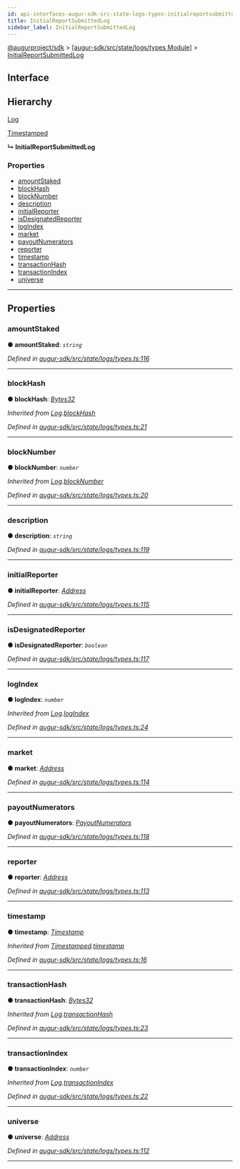 ```yaml
---
id: api-interfaces-augur-sdk-src-state-logs-types-initialreportsubmittedlog
title: InitialReportSubmittedLog
sidebar_label: InitialReportSubmittedLog
---
```


[@augurproject/sdk](api-readme.md) > [[augur-sdk/src/state/logs/types Module]](api-modules-augur-sdk-src-state-logs-types-module.md) > [InitialReportSubmittedLog](api-interfaces-augur-sdk-src-state-logs-types-initialreportsubmittedlog.md)

## Interface

## Hierarchy

 [Log](api-interfaces-augur-sdk-src-state-logs-types-log.md)

 [Timestamped](api-interfaces-augur-sdk-src-state-logs-types-timestamped.md)

**↳ InitialReportSubmittedLog**

### Properties

* [amountStaked](api-interfaces-augur-sdk-src-state-logs-types-initialreportsubmittedlog.md#amountstaked)
* [blockHash](api-interfaces-augur-sdk-src-state-logs-types-initialreportsubmittedlog.md#blockhash)
* [blockNumber](api-interfaces-augur-sdk-src-state-logs-types-initialreportsubmittedlog.md#blocknumber)
* [description](api-interfaces-augur-sdk-src-state-logs-types-initialreportsubmittedlog.md#description)
* [initialReporter](api-interfaces-augur-sdk-src-state-logs-types-initialreportsubmittedlog.md#initialreporter)
* [isDesignatedReporter](api-interfaces-augur-sdk-src-state-logs-types-initialreportsubmittedlog.md#isdesignatedreporter)
* [logIndex](api-interfaces-augur-sdk-src-state-logs-types-initialreportsubmittedlog.md#logindex)
* [market](api-interfaces-augur-sdk-src-state-logs-types-initialreportsubmittedlog.md#market)
* [payoutNumerators](api-interfaces-augur-sdk-src-state-logs-types-initialreportsubmittedlog.md#payoutnumerators)
* [reporter](api-interfaces-augur-sdk-src-state-logs-types-initialreportsubmittedlog.md#reporter)
* [timestamp](api-interfaces-augur-sdk-src-state-logs-types-initialreportsubmittedlog.md#timestamp)
* [transactionHash](api-interfaces-augur-sdk-src-state-logs-types-initialreportsubmittedlog.md#transactionhash)
* [transactionIndex](api-interfaces-augur-sdk-src-state-logs-types-initialreportsubmittedlog.md#transactionindex)
* [universe](api-interfaces-augur-sdk-src-state-logs-types-initialreportsubmittedlog.md#universe)

---

## Properties

<a id="amountstaked"></a>

###  amountStaked

**● amountStaked**: *`string`*

*Defined in [augur-sdk/src/state/logs/types.ts:116](https://github.com/AugurProject/augur/blob/0787bf1a23/packages/augur-sdk/src/state/logs/types.ts#L116)*

___
<a id="blockhash"></a>

###  blockHash

**● blockHash**: *[Bytes32](api-modules-augur-sdk-src-state-logs-types-module.md#bytes32)*

*Inherited from [Log](api-interfaces-augur-sdk-src-state-logs-types-log.md).[blockHash](api-interfaces-augur-sdk-src-state-logs-types-log.md#blockhash)*

*Defined in [augur-sdk/src/state/logs/types.ts:21](https://github.com/AugurProject/augur/blob/0787bf1a23/packages/augur-sdk/src/state/logs/types.ts#L21)*

___
<a id="blocknumber"></a>

###  blockNumber

**● blockNumber**: *`number`*

*Inherited from [Log](api-interfaces-augur-sdk-src-state-logs-types-log.md).[blockNumber](api-interfaces-augur-sdk-src-state-logs-types-log.md#blocknumber)*

*Defined in [augur-sdk/src/state/logs/types.ts:20](https://github.com/AugurProject/augur/blob/0787bf1a23/packages/augur-sdk/src/state/logs/types.ts#L20)*

___
<a id="description"></a>

###  description

**● description**: *`string`*

*Defined in [augur-sdk/src/state/logs/types.ts:119](https://github.com/AugurProject/augur/blob/0787bf1a23/packages/augur-sdk/src/state/logs/types.ts#L119)*

___
<a id="initialreporter"></a>

###  initialReporter

**● initialReporter**: *[Address](api-modules-augur-sdk-src-state-logs-types-module.md#address)*

*Defined in [augur-sdk/src/state/logs/types.ts:115](https://github.com/AugurProject/augur/blob/0787bf1a23/packages/augur-sdk/src/state/logs/types.ts#L115)*

___
<a id="isdesignatedreporter"></a>

###  isDesignatedReporter

**● isDesignatedReporter**: *`boolean`*

*Defined in [augur-sdk/src/state/logs/types.ts:117](https://github.com/AugurProject/augur/blob/0787bf1a23/packages/augur-sdk/src/state/logs/types.ts#L117)*

___
<a id="logindex"></a>

###  logIndex

**● logIndex**: *`number`*

*Inherited from [Log](api-interfaces-augur-sdk-src-state-logs-types-log.md).[logIndex](api-interfaces-augur-sdk-src-state-logs-types-log.md#logindex)*

*Defined in [augur-sdk/src/state/logs/types.ts:24](https://github.com/AugurProject/augur/blob/0787bf1a23/packages/augur-sdk/src/state/logs/types.ts#L24)*

___
<a id="market"></a>

###  market

**● market**: *[Address](api-modules-augur-sdk-src-state-logs-types-module.md#address)*

*Defined in [augur-sdk/src/state/logs/types.ts:114](https://github.com/AugurProject/augur/blob/0787bf1a23/packages/augur-sdk/src/state/logs/types.ts#L114)*

___
<a id="payoutnumerators"></a>

###  payoutNumerators

**● payoutNumerators**: *[PayoutNumerators](api-modules-augur-sdk-src-state-logs-types-module.md#payoutnumerators)*

*Defined in [augur-sdk/src/state/logs/types.ts:118](https://github.com/AugurProject/augur/blob/0787bf1a23/packages/augur-sdk/src/state/logs/types.ts#L118)*

___
<a id="reporter"></a>

###  reporter

**● reporter**: *[Address](api-modules-augur-sdk-src-state-logs-types-module.md#address)*

*Defined in [augur-sdk/src/state/logs/types.ts:113](https://github.com/AugurProject/augur/blob/0787bf1a23/packages/augur-sdk/src/state/logs/types.ts#L113)*

___
<a id="timestamp"></a>

###  timestamp

**● timestamp**: *[Timestamp](api-modules-augur-sdk-src-state-logs-types-module.md#timestamp)*

*Inherited from [Timestamped](api-interfaces-augur-sdk-src-state-logs-types-timestamped.md).[timestamp](api-interfaces-augur-sdk-src-state-logs-types-timestamped.md#timestamp)*

*Defined in [augur-sdk/src/state/logs/types.ts:16](https://github.com/AugurProject/augur/blob/0787bf1a23/packages/augur-sdk/src/state/logs/types.ts#L16)*

___
<a id="transactionhash"></a>

###  transactionHash

**● transactionHash**: *[Bytes32](api-modules-augur-sdk-src-state-logs-types-module.md#bytes32)*

*Inherited from [Log](api-interfaces-augur-sdk-src-state-logs-types-log.md).[transactionHash](api-interfaces-augur-sdk-src-state-logs-types-log.md#transactionhash)*

*Defined in [augur-sdk/src/state/logs/types.ts:23](https://github.com/AugurProject/augur/blob/0787bf1a23/packages/augur-sdk/src/state/logs/types.ts#L23)*

___
<a id="transactionindex"></a>

###  transactionIndex

**● transactionIndex**: *`number`*

*Inherited from [Log](api-interfaces-augur-sdk-src-state-logs-types-log.md).[transactionIndex](api-interfaces-augur-sdk-src-state-logs-types-log.md#transactionindex)*

*Defined in [augur-sdk/src/state/logs/types.ts:22](https://github.com/AugurProject/augur/blob/0787bf1a23/packages/augur-sdk/src/state/logs/types.ts#L22)*

___
<a id="universe"></a>

###  universe

**● universe**: *[Address](api-modules-augur-sdk-src-state-logs-types-module.md#address)*

*Defined in [augur-sdk/src/state/logs/types.ts:112](https://github.com/AugurProject/augur/blob/0787bf1a23/packages/augur-sdk/src/state/logs/types.ts#L112)*

___

